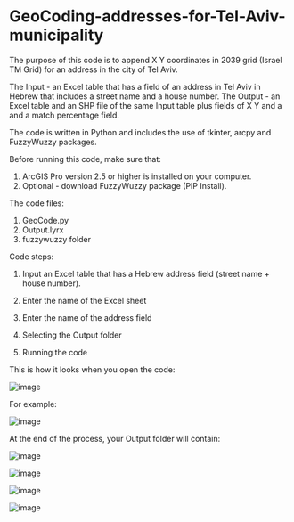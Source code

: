 # GeoCoding-addresses-for-Tel-Aviv-municipality
The purpose of this code is to append X Y coordinates in 2039 grid (Israel TM Grid) for an address in the city of Tel Aviv.

The Input - an Excel table that has a field of an address in Tel Aviv in Hebrew that includes a street name and a house number.
The Output - an Excel table and an SHP file of the same Input table plus fields of X Y and a and a match percentage field. 

The code is written in Python and includes the use of tkinter, arcpy and FuzzyWuzzy packages.

Before running this code, make sure that:
1. ArcGIS Pro version 2.5 or higher is installed on your computer.
2. Optional - download FuzzyWuzzy package (PIP Install). 

The code files:

1. GeoCode.py
2. Output.lyrx
3. fuzzywuzzy folder

Code steps:

1. Input an Excel table that has a Hebrew address field (street name + house number). 

2. Enter the name of the Excel sheet

3. Enter the name of the address field

5.  Selecting the Output folder

7. Running the code


This is how it looks when you open the code:


![image](https://github.com/jonathandell27/GeoCoding-addresses-for-Tel-Aviv-municipality-by-API/assets/59395234/ae663c36-d93d-4b40-b70d-2ea35ca42eea)



For example:

![image](https://github.com/jonathandell27/GeoCoding-addresses-for-Tel-Aviv-municipality-by-API/assets/59395234/5bdc072a-524c-418c-8479-7539a2589d33)


At the end of the process, your Output folder will contain:

![image](https://github.com/jonathandell27/GeoCoding-addresses-for-Tel-Aviv-municipality-by-API/assets/59395234/6c1cb0a6-3e64-484e-be06-585e8a009c85)



![image](https://github.com/jonathandell27/GeoCoding-addresses-for-Tel-Aviv-municipality-by-API/assets/59395234/20ba11d2-8c48-4704-9f3a-6acce5f4e0c1)

![image](https://github.com/jonathandell27/GeoCoding-addresses-for-Tel-Aviv-municipality-by-API/assets/59395234/b99880f5-f522-4531-a136-b31ca1dc7b95)

![image](https://github.com/jonathandell27/GeoCoding-addresses-for-Tel-Aviv-municipality-by-API/assets/59395234/c6f0bb80-0f84-443a-b373-02278e9325af)








